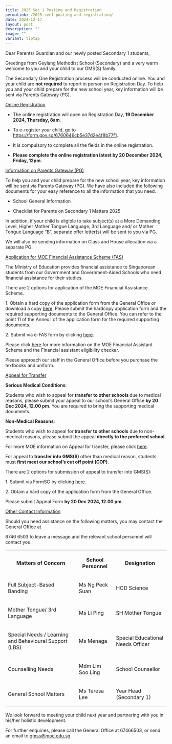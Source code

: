 ```yaml
---
title: 2025 Sec 1 Posting and Registration
permalink: /2025-sec1-posting-and-registration/
date: 2024-12-17
layout: post
description: ""
image: ""
variant: tiptap
---
```

<p>Dear Parents/ Guardian and our newly posted Secondary 1 students,</p>
<p>Greetings from Geylang Methodist School (Secondary) and a very warm welcome
to you and your child to our GMS(S) family.</p>
<p>The Secondary One Registration process will be conducted online. You and
your child are&nbsp;<strong>not required</strong>&nbsp;to report in person
on Registration Day. To help you and your child prepare for the new school
year, key information will be sent via Parents Gateway (PG).</p>
<p><u>Online Registration</u>
</p>
<ul data-tight="true" class="tight">
<li>
<p>The online registration will open on Registration Day, <strong>19 December 2024, Thursday, 8am</strong>.</p>
</li>
<li>
<p>To e-register your child, go to <a href="https://form.gov.sg/6760646cb5e37d2e4f8b77f1" rel="noopener noreferrer nofollow" target="_blank">https://form.gov.sg/6760646cb5e37d2e4f8b77f1</a>.</p>
</li>
<li>
<p>It is compulsory to complete all the fields in the online registration.</p>
</li>
<li>
<p><strong>Please complete the online registration latest by 20 December 2024, Friday, 12pm</strong>.</p>
</li>
</ul>
<p><u>Information on Parents Gateway (PG)</u>
</p>
<p>To help you and your child prepare for the new school year, key information
will be sent via Parents Gateway (PG). We have also included the following
documents for your easy reference to all the information that you need.</p>
<ul data-tight="true" class="tight">
<li>
<p>School General Information</p>
</li>
<li>
<p>Checklist for Parents on Secondary 1 Matters 2025</p>
</li>
</ul>
<p>In addition, if your child is eligible to take subject(s) at a More Demanding
Level, Higher Mother Tongue Language, 3rd Language and/ or Mother Tongue
Language “B”, separate offer letter(s) will be sent to you via PG.</p>
<p>We will also be sending information on Class and House allocation via
a separate PG.</p>
<p><u>Application for MOE Financial Assistance Scheme (FAS)</u>
</p>
<p>The Ministry of Education provides financial assistance to Singaporean
students from our Government and Government-Aided Schools who need financial
assistance for their studies.</p>
<p>There are 2 options for application of the MOE Financial Assistance Scheme.</p>
<p>1. Obtain a hard copy of the application form from the General Office
or download a copy <a href="https://www.moe.gov.sg/financial-matters/-/media/a2155de9879a4d1db7eef286a4451e2c.ashx" rel="noopener nofollow" target="_blank">here</a>.
Please submit the hardcopy application form and the required supporting
documents to the General Office. You can refer to the point 11 of the Annex
I of the application form for the required supporting documents.</p>
<p>2. Submit via e-FAS form by clicking <a href="https://go.gov.sg/moe-efas" rel="noopener nofollow" target="_blank">here</a>.</p>
<p>Please click <a href="https://www.moe.gov.sg/financial-matters/financial-assistance" rel="noopener nofollow" target="_blank">here</a> for
more information on the MOE Financial Assistant Scheme and the Financial
assistant eligibility checker.</p>
<p>Please approach our staff in the General Office before you purchase the
textbooks and uniform.</p>
<p><u>Appeal for Transfer</u>
</p>
<p><strong>Serious Medical Conditions</strong>:</p>
<p>Students who wish to appeal for <strong>transfer to other schools </strong>due
to medical reasons, please submit your appeal to our school’s General Office&nbsp;<strong>by 20 Dec 2024, 12.00 pm</strong>.
You are required to bring the supporting medical documents.</p>
<p><strong>Non-Medical Reasons</strong>:</p>
<p>Students who wish to appeal for<strong> transfer to other schools</strong> due
to non-medical reasons, please submit the appeal&nbsp;<strong>directly&nbsp;to the preferred school</strong>.</p>
<p>For more MOE information on Appeal for transfer, please click <a href="https://www.moe.gov.sg/secondary/s1-posting/results/appeal-for-school-transfer" rel="noopener nofollow" target="_blank">here</a>.</p>
<p>For appeal to <strong>transfer into GMS(S)</strong> other than medical reason,
students must <strong>first meet our school’s cut off point (COP)</strong>.</p>
<p>There are 2 options for submission of appeal to transfer into GMS(S):</p>
<p>1. Submit via FormSG by clicking <a href="https://form.gov.sg/673ed9439e8d5824fc06ce2c" rel="noopener nofollow" target="_blank">here</a>.</p>
<p>2. Obtain a hard copy of the application form from the General Office.</p>
<p>Please submit Appeal Form <strong>by 20 Dec 2024, 12.00 pm</strong>.</p>
<p><u>Other Contact Information</u>
</p>
<p>Should you need assistance on the following matters, you may contact the
General Office at</p>
<p>6746 6503 to leave a message and the relevant school personnel will contact
you.</p>
<table style="minWidth: 75px">
<colgroup>
<col>
<col>
<col>
</colgroup>
<tbody>
<tr>
<th rowspan="1" colspan="1">
<p>Matters of Concern</p>
</th>
<th rowspan="1" colspan="1">
<p>School Personnel</p>
</th>
<th rowspan="1" colspan="1">
<p>Designation</p>
</th>
</tr>
<tr>
<td rowspan="1" colspan="1">
<p>Full Subject-Based Banding</p>
</td>
<td rowspan="1" colspan="1">
<p>Ms Ng Peck Suan</p>
</td>
<td rowspan="1" colspan="1">
<p>HOD Science</p>
</td>
</tr>
<tr>
<td rowspan="1" colspan="1">
<p>Mother Tongue/ 3rd Language</p>
</td>
<td rowspan="1" colspan="1">
<p>Ms Li Ping</p>
</td>
<td rowspan="1" colspan="1">
<p>SH Mother Tongue</p>
</td>
</tr>
<tr>
<td rowspan="1" colspan="1">
<p>Special Needs / Learning and Behavioural Support (LBS)</p>
</td>
<td rowspan="1" colspan="1">
<p>Ms Menaga</p>
</td>
<td rowspan="1" colspan="1">
<p>Special Educational Needs Officer</p>
</td>
</tr>
<tr>
<td rowspan="1" colspan="1">
<p>Counselling Needs</p>
</td>
<td rowspan="1" colspan="1">
<p>Mdm Lim Soo Ling</p>
</td>
<td rowspan="1" colspan="1">
<p>School Counsellor</p>
</td>
</tr>
<tr>
<td rowspan="1" colspan="1">
<p>General School Matters</p>
</td>
<td rowspan="1" colspan="1">
<p>Ms Teresa Lee</p>
</td>
<td rowspan="1" colspan="1">
<p>Year Head (Secondary 1)</p>
</td>
</tr>
</tbody>
</table>
<p>We look forward to meeting your child next year and partnering with you
in his/her holistic development.</p>
<p>For further enquiries, please call the General Office at 67466503, or
send an email to <a href="mailto:gmss@moe.edu.sg" rel="noopener noreferrer nofollow" target="_blank">gmss@moe.edu.sg</a>.</p>